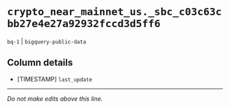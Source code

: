 # `crypto_near_mainnet_us._sbc_c03c63cbb27e4e27a92932fccd3d5ff6`
`bq-1` | `bigquery-public-data`

## Column details
* [TIMESTAMP] `last_update`

-------------------------------------------------------------------------------
*Do not make edits above this line.*
